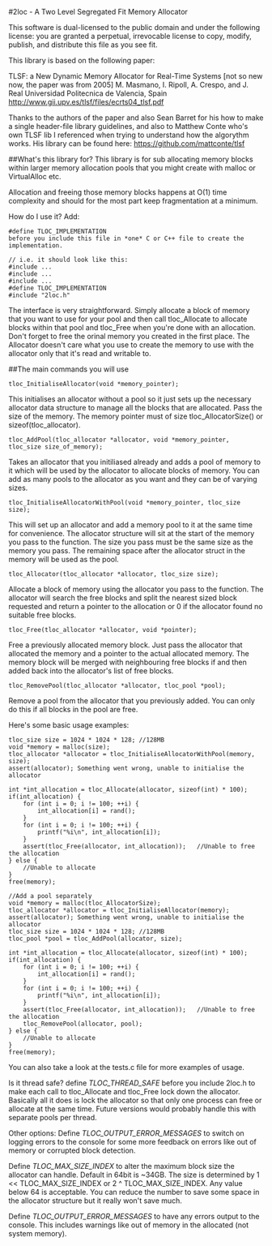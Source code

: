 #2loc - A Two Level Segregated Fit Memory Allocator

This software is dual-licensed to the public domain and under the following license: you are granted a perpetual, irrevocable license to copy, modify, publish, and distribute this file as you see fit.

This library is based on the following paper:

TLSF: a New Dynamic Memory Allocator for Real-Time Systems [not so new now, the paper was from 2005] M. Masmano, I. Ripoll, A. Crespo, and J. Real Universidad Politecnica de Valencia, Spain http://www.gii.upv.es/tlsf/files/ecrts04_tlsf.pdf

Thanks to the authors of the paper and also Sean Barret for his how to make a single header-file library guidelines, and also to Matthew Conte who's own TLSF lib I referenced when trying to understand how the algorythm works. His library can be found here: https://github.com/mattconte/tlsf

##What's this library for?
This library is for sub allocating memory blocks within larger memory allocation pools that you might create with malloc or VirtualAlloc etc. 

Allocation and freeing those memory blocks happens at O(1) time complexity and should for the most part keep fragmentation at a minimum.

How do I use it?
Add:
```
#define TLOC_IMPLEMENTATION
before you include this file in *one* C or C++ file to create the implementation.

// i.e. it should look like this:
#include ...
#include ...
#include ...
#define TLOC_IMPLEMENTATION
#include "2loc.h"
```

The interface is very straightforward. Simply allocate a block of memory that you want to use for your pool and then call tloc_Allocate to allocate blocks within that pool and tloc_Free when you're done with an allocation. Don't forget to free the orinal memory you created in the first place. The Allocator doesn't care what you use to create the memory to use with the allocator only that it's read and writable to.

##The main commands you will use

```tloc_InitialiseAllocator(void *memory_pointer);```

This initialises an allocator without a pool so it just sets up the necessary allocator data structure to manage all the blocks that are allocated. Pass the size of the memory. The memory pointer must of size tloc_AllocatorSize() or sizeof(tloc_allocator).

```tloc_AddPool(tloc_allocator *allocator, void *memory_pointer, tloc_size size_of_memory);```

Takes an allocator that you initiliased already and adds a pool of memory to it which will be used by the allocator to allocate blocks of memory. You can add as many pools to the allocator as you want and they can be of varying sizes.

```tloc_InitialiseAllocatorWithPool(void *memory_pointer, tloc_size size);```

This will set up an allocator and add a memory pool to it at the same time for convenience. The allocator structure will sit at the start of the memory you pass to the function. The size you pass must be the same size as the memory you pass. The remaining space after the allocator struct in the memory will be used as the pool.

```tloc_Allocator(tloc_allocator *allocator, tloc_size size);```

Allocate a block of memory using the allocator you pass to the function. The allocator will search the free blocks and split the nearest sized block requested and return a pointer to the allocation or 0 if the allocator found no suitable free blocks.

```tloc_Free(tloc_allocator *allocator, void *pointer);```

Free a previously allocated memory block. Just pass the allocator that allocated the memory and a pointer to the actual allocated memory. The memory block will be merged with neighbouring free blocks if and then added back into the allocator's list of free blocks.

```tloc_RemovePool(tloc_allocator *allocator, tloc_pool *pool);```

Remove a pool from the allocator that you previously added. You can only do this if all blocks in the pool are free.

Here's some basic usage examples:

```
tloc_size size = 1024 * 1024 * 128;	//128MB
void *memory = malloc(size);
tloc_allocator *allocator = tloc_InitialiseAllocatorWithPool(memory, size);
assert(allocator); Something went wrong, unable to initialise the allocator

int *int_allocation = tloc_Allocate(allocator, sizeof(int) * 100);
if(int_allocation) {
	for (int i = 0; i != 100; ++i) {
		int_allocation[i] = rand();
	}
	for (int i = 0; i != 100; ++i) {
		printf("%i\n", int_allocation[i]);
	}
	assert(tloc_Free(allocator, int_allocation));	//Unable to free the allocation
} else {
	//Unable to allocate
}
free(memory);
```

```
//Add a pool separately
void *memory = malloc(tloc_AllocatorSize);
tloc_allocator *allocator = tloc_InitialiseAllocator(memory);
assert(allocator); Something went wrong, unable to initialise the allocator
tloc_size size = 1024 * 1024 * 128;	//128MB
tloc_pool *pool = tloc_AddPool(allocator, size);

int *int_allocation = tloc_Allocate(allocator, sizeof(int) * 100);
if(int_allocation) {
	for (int i = 0; i != 100; ++i) {
		int_allocation[i] = rand();
	}
	for (int i = 0; i != 100; ++i) {
		printf("%i\n", int_allocation[i]);
	}
	assert(tloc_Free(allocator, int_allocation));	//Unable to free the allocation
	tloc_RemovePool(allocator, pool);
} else {
	//Unable to allocate
}
free(memory);
```

You can also take a look at the tests.c file for more examples of usage.

Is it thread safe?
define *TLOC_THREAD_SAFE* before you include 2loc.h to make each call to tloc_Allocate and tloc_Free lock down the allocator. Basically all it does is lock the allocator so that only one process can free or allocate at the same time. Future versions would probably handle this with separate pools per thread.

Other options:
Define *TLOC_OUTPUT_ERROR_MESSAGES* to switch on logging errors to the console for some more feedback on errors like out of memory or corrupted block detection.

Define *TLOC_MAX_SIZE_INDEX* to alter the maximum block size the allocator can handle. Default in 64bit is ~34GB. The size is determined by 1 << TLOC_MAX_SIZE_INDEX or 2 ^ TLOC_MAX_SIZE_INDEX. Any value below 64 is acceptable. You can reduce the number to save some space in the allocator structure but it really won't save much.

Define *TLOC_OUTPUT_ERROR_MESSAGES* to have any errors output to the console. This includes warnings like out of memory in the allocated (not system memory).